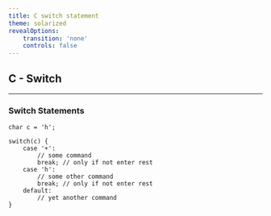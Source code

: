 ```yaml
---
title: C switch statement
theme: solarized
revealOptions:
    transition: 'none'
    controls: false
---
```


## C - Switch

---

### Switch Statements

```
char c = 'h';

switch(c) {
    case '+':
        // some command
        break; // only if not enter rest
    case 'h':
        // some other command
        break; // only if not enter rest
    default:
        // yet another command
}
```
